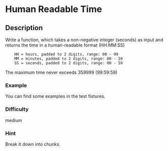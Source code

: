 # Human Readable Time

## Description

Write a function, which takes a non-negative integer (seconds) as input and returns the time in a human-readable format (HH:MM:SS)

```text
    HH = hours, padded to 2 digits, range: 00 - 99
    MM = minutes, padded to 2 digits, range: 00 - 59
    SS = seconds, padded to 2 digits, range: 00 - 59
```

The maximum time never exceeds 359999 (99:59:59)

### Example

You can find some examples in the test fixtures.

### Difficulty

medium

### Hint

Break it down into chunks.
